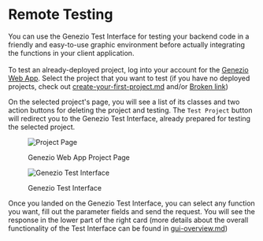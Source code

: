 # Remote Testing

You can use the Genezio Test Interface for testing your backend code in a friendly and easy-to-use graphic environment before actually integrating the functions in your client application.\
\
To test an already-deployed project, log into your account for the [Genezio Web App](https://app.genez.io). Select the project that you want to test (if you have no deployed projects, check out [create-your-first-project.md](../getting-started/create-your-first-project.md "mention") and/or [Broken link](broken-reference "mention"))

On the selected project's page, you will see a list of its classes and two action buttons for deleting the project and testing. The `Test Project` button will redirect you to the Genezio Test Interface, already prepared for testing the selected project.

&#x20;

<figure><img src="/img/image (2).png" alt="Project Page"><figcaption><p>Genezio Web App Project Page</p></figcaption></figure>

<figure><img src="/img/image (13).png" alt="Genezio Test Interface"><figcaption><p>Genezio Test Interface</p></figcaption></figure>

Once you landed on the Genezio Test Interface, you can select any function you want, fill out the parameter fields and send the request. You will see the response in the lower part of the right card (more details about the overall functionality of the Test Interface can be found in [gui-overview.md](gui-overview.md "mention"))
